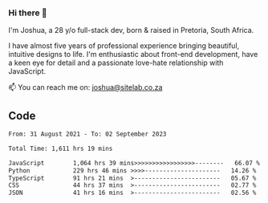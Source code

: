 ### Hi there 👋

I'm Joshua, a 28 y/o full-stack dev, born & raised in Pretoria, South Africa. 

I have almost five years of professional experience bringing beautiful, intuitive designs to life. I'm enthusiastic about front-end development, have a keen eye for detail and a passionate love-hate relationship with JavaScript.

📫 You can reach me on: joshua@sitelab.co.za

## **Code**

<!--START_SECTION:waka-->

```txt
From: 31 August 2021 - To: 02 September 2023

Total Time: 1,611 hrs 19 mins

JavaScript        1,064 hrs 39 mins>>>>>>>>>>>>>>>>>--------   66.07 %
Python            229 hrs 46 mins >>>>---------------------   14.26 %
TypeScript        91 hrs 21 mins  >------------------------   05.67 %
CSS               44 hrs 37 mins  >------------------------   02.77 %
JSON              41 hrs 16 mins  >------------------------   02.56 %
```

<!--END_SECTION:waka-->
